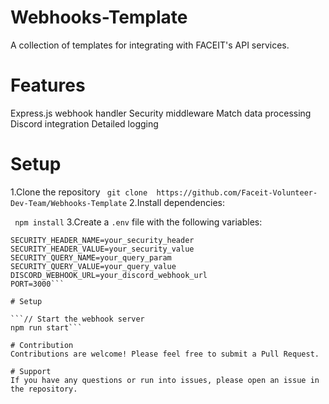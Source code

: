 # Webhooks-Template
A collection of templates for integrating with FACEIT's API services.
# Features
Express.js webhook handler
Security middleware
Match data processing
Discord integration
Detailed logging

 
# Setup

1.Clone the repository
``` git clone  https://github.com/Faceit-Volunteer-Dev-Team/Webhooks-Template```
2.Install dependencies:

``` npm install```
3.Create a `.env` file with the following variables:
```FACEIT_API_KEY=your_api_key
SECURITY_HEADER_NAME=your_security_header
SECURITY_HEADER_VALUE=your_security_value
SECURITY_QUERY_NAME=your_query_param
SECURITY_QUERY_VALUE=your_query_value
DISCORD_WEBHOOK_URL=your_discord_webhook_url
PORT=3000```

# Setup

```// Start the webhook server
npm run start```

# Contribution
Contributions are welcome! Please feel free to submit a Pull Request.

# Support
If you have any questions or run into issues, please open an issue in the repository.